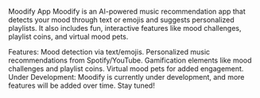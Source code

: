 Moodify App
Moodify is an AI-powered music recommendation app that detects your mood through text or emojis and suggests personalized playlists. It also includes fun, interactive features like mood challenges, playlist coins, and virtual mood pets.

Features:
Mood detection via text/emojis.
Personalized music recommendations from Spotify/YouTube.
Gamification elements like mood challenges and playlist coins.
Virtual mood pets for added engagement.
Under Development:
Moodify is currently under development, and more features will be added over time. Stay tuned!
